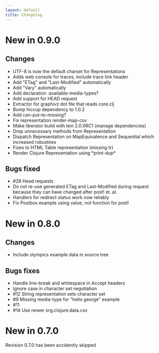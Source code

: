 ```yaml
---
layout: default
title: Changelog
---
```

# New in 0.9.0

## Changes

* UTF-8 is now the default charset for Representations
* Adds web console for traces, include trace link header
* Add "ETag" and "Last-Modified" automatically
* Add "Vary" automatically
* Add declaration :available-media-types?
* Add support for HEAD request
* Extractor for graphivz dot file that reads core.clj
* Bump hiccup dependency to 1.0.2
* Add can-put-to-missing? 
* Fix representation render-map-csv
* Make liberator build with lein 2.0.0RC1 (manage dependencies)
* Drop unnecessary methods from Representation
* Dispatch Representation on MapEquivalence and Sequential which
  increased robustnes
* Fixes to HTML Table representation (missing tr)
* Render Clojure Representation using \*print-dup\* 

## Bugs fixed

* \#28 Head requests
* Do not re-use generated ETag and Last-Modified during request
  because they can have changed after post! et. al.
* Handlers for redirect status work now reliably
* Fix Postbox example using value, not function for post!

# New in 0.8.0

## Changes

* Include olympics example data in source tree

## Bugs fixes 
* Handle line-break and whitespace in Accept headers
* Ignore case in character set negotiation
* \#12 String representation sets character set
* \#9 Missing media-type for "hello george" example
* \#11 
* \#14 Use newer org.clojure:data.csv

# New in 0.7.0

Revision 0.7.0 has been accidently skipped
